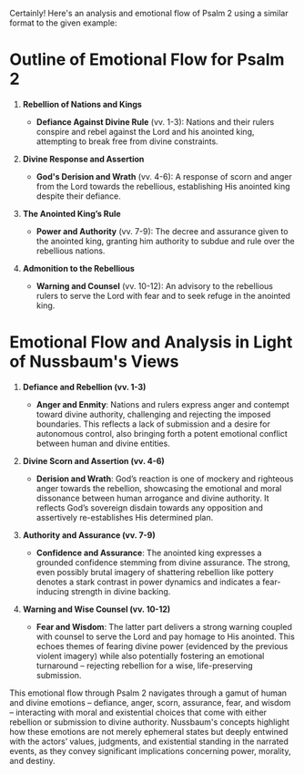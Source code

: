 Certainly! Here's an analysis and emotional flow of Psalm 2 using a similar format to the given example:

# Outline of Emotional Flow for Psalm 2

1. **Rebellion of Nations and Kings**
    - **Defiance Against Divine Rule** (vv. 1-3): Nations and their rulers conspire and rebel against the Lord and his anointed king, attempting to break free from divine constraints.
    
2. **Divine Response and Assertion**
    - **God's Derision and Wrath** (vv. 4-6): A response of scorn and anger from the Lord towards the rebellious, establishing His anointed king despite their defiance.
    
3. **The Anointed King’s Rule**
    - **Power and Authority** (vv. 7-9): The decree and assurance given to the anointed king, granting him authority to subdue and rule over the rebellious nations.
    
4. **Admonition to the Rebellious**
    - **Warning and Counsel** (vv. 10-12): An advisory to the rebellious rulers to serve the Lord with fear and to seek refuge in the anointed king.

# Emotional Flow and Analysis in Light of Nussbaum's Views

1. **Defiance and Rebellion (vv. 1-3)**
    - **Anger and Enmity**: Nations and rulers express anger and contempt toward divine authority, challenging and rejecting the imposed boundaries. This reflects a lack of submission and a desire for autonomous control, also bringing forth a potent emotional conflict between human and divine entities.
    
2. **Divine Scorn and Assertion (vv. 4-6)**
    - **Derision and Wrath**: God’s reaction is one of mockery and righteous anger towards the rebellion, showcasing the emotional and moral dissonance between human arrogance and divine authority. It reflects God’s sovereign disdain towards any opposition and assertively re-establishes His determined plan.
    
3. **Authority and Assurance (vv. 7-9)**
    - **Confidence and Assurance**: The anointed king expresses a grounded confidence stemming from divine assurance. The strong, even possibly brutal imagery of shattering rebellion like pottery denotes a stark contrast in power dynamics and indicates a fear-inducing strength in divine backing.
    
4. **Warning and Wise Counsel (vv. 10-12)**
    - **Fear and Wisdom**: The latter part delivers a strong warning coupled with counsel to serve the Lord and pay homage to His anointed. This echoes themes of fearing divine power (evidenced by the previous violent imagery) while also potentially fostering an emotional turnaround – rejecting rebellion for a wise, life-preserving submission.

This emotional flow through Psalm 2 navigates through a gamut of human and divine emotions – defiance, anger, scorn, assurance, fear, and wisdom – interacting with moral and existential choices that come with either rebellion or submission to divine authority. Nussbaum's concepts highlight how these emotions are not merely ephemeral states but deeply entwined with the actors’ values, judgments, and existential standing in the narrated events, as they convey significant implications concerning power, morality, and destiny.
